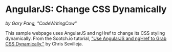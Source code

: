 # AngularJS: Change CSS Dynamically
_by Gary Pang, "CodeWritingCow"_

This sample webpage uses AngularJS and ngHref to change its CSS styling dynamically.
From the Scotch.io tutorial, ["Use AngularJS and ngHref to Grab CSS Dynamically,"](https://scotch.io/tutorials/use-angularjs-and-nghref-to-grab-css-dynamically) by Chris Sevilleja.